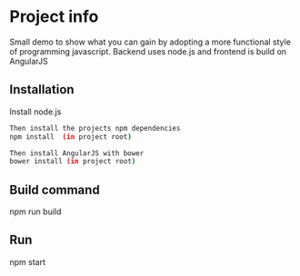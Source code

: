Project info
=========

Small demo to show what you can gain by adopting a more functional style of programming javascript.
Backend uses node.js and frontend is build on AngularJS


Installation
--------------
Install node.js

```sh
Then install the projects npm dependencies
npm install  (in project root)

Then install AngularJS with bower
bower install (in project root)

```

Build command
--------------------------
npm run build

Run
--------------------------
npm start
